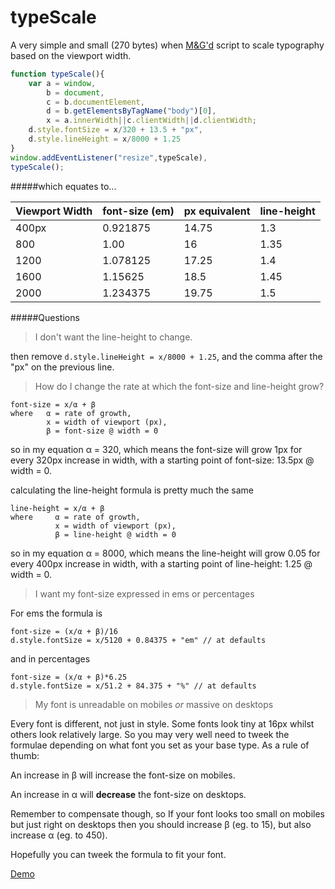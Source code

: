 typeScale 
=========

A very simple and small (270 bytes) when [M&G'd](# "Minified & Gzipped") script to scale typography based on the viewport width.


```javascript
function typeScale(){
    var a = window,
        b = document,
        c = b.documentElement,
        d = b.getElementsByTagName("body")[0],
        x = a.innerWidth||c.clientWidth||d.clientWidth;
    d.style.fontSize = x/320 + 13.5 + "px",
    d.style.lineHeight = x/8000 + 1.25
}
window.addEventListener("resize",typeScale),
typeScale();
```
#####which equates to...

| Viewport Width| font-size (em)|px equivalent | line-height  |
| ------------- |---------------|--------------|--------------|
| 400px         | 0.921875      | 14.75        | 1.3         |
| 800           | 1.00          | 16           | 1.35          |
| 1200          | 1.078125      | 17.25        | 1.4         |
| 1600          | 1.15625       | 18.5         | 1.45          |
| 2000          | 1.234375      | 19.75        | 1.5         |

#####Questions

> I don't want the line-height to change.

then remove `d.style.lineHeight = x/8000 + 1.25`, and the comma after the "px" on the previous line.

> How do I change the rate at which the font-size and line-height grow?

``` 
font-size = x/α + β
where   α = rate of growth, 
        x = width of viewport (px),
        β = font-size @ width = 0
```
so in my equation α = 320, which means the font-size will grow 1px for every 320px increase in width, with a starting point of font-size: 13.5px @ width = 0.

calculating the line-height formula is pretty much the same
``` 
line-height = x/α + β
where     α = rate of growth, 
          x = width of viewport (px),
          β = line-height @ width = 0
```    
so in my equation α = 8000, which means the line-height will grow 0.05 for every 400px increase in width, with a starting point of line-height: 1.25 @ width = 0.

> I want my font-size expressed in ems or percentages

For ems the formula is
```
font-size = (x/α + β)/16
d.style.fontSize = x/5120 + 0.84375 + "em" // at defaults
```
and in percentages 
```
font-size = (x/α + β)*6.25
d.style.fontSize = x/51.2 + 84.375 + "%" // at defaults
```

> My font is unreadable on mobiles *or* massive on desktops

Every font is different, not just in style. Some fonts look tiny at 16px whilst others look relatively large. So you may very well need to tweek the formulae depending on what font you set as your base type. As a rule of thumb: 

An increase in β will increase the font-size on mobiles.

An increase in α will **decrease** the font-size on desktops.

Remember to compensate though, so If your font looks too small on mobiles but just right on desktops then you should increase β (eg. to 15), but also increase α (eg. to 450).

Hopefully you can tweek the formula to fit your font.

[Demo](http://codepen.io/zhirkovski/pen/GgKbxY)
